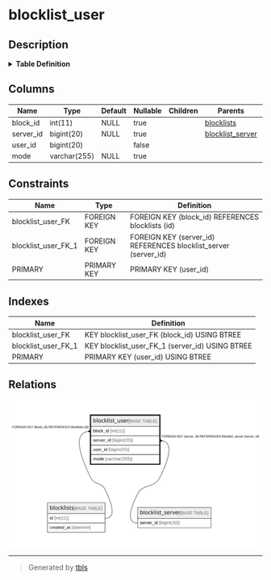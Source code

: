 # blocklist_user

## Description

<details>
<summary><strong>Table Definition</strong></summary>

```sql
CREATE TABLE `blocklist_user` (
  `block_id` int(11) DEFAULT NULL,
  `server_id` bigint(20) DEFAULT NULL,
  `user_id` bigint(20) NOT NULL,
  `mode` varchar(255) DEFAULT NULL,
  PRIMARY KEY (`user_id`),
  KEY `blocklist_user_FK` (`block_id`),
  KEY `blocklist_user_FK_1` (`server_id`),
  CONSTRAINT `blocklist_user_FK` FOREIGN KEY (`block_id`) REFERENCES `blocklists` (`id`) ON DELETE CASCADE ON UPDATE CASCADE,
  CONSTRAINT `blocklist_user_FK_1` FOREIGN KEY (`server_id`) REFERENCES `blocklist_server` (`server_id`) ON DELETE CASCADE ON UPDATE CASCADE
) ENGINE=InnoDB DEFAULT CHARSET=utf8mb4
```

</details>

## Columns

| Name | Type | Default | Nullable | Children | Parents | Comment |
| ---- | ---- | ------- | -------- | -------- | ------- | ------- |
| block_id | int(11) | NULL | true |  | [blocklists](blocklists.md) |  |
| server_id | bigint(20) | NULL | true |  | [blocklist_server](blocklist_server.md) |  |
| user_id | bigint(20) |  | false |  |  |  |
| mode | varchar(255) | NULL | true |  |  |  |

## Constraints

| Name | Type | Definition |
| ---- | ---- | ---------- |
| blocklist_user_FK | FOREIGN KEY | FOREIGN KEY (block_id) REFERENCES blocklists (id) |
| blocklist_user_FK_1 | FOREIGN KEY | FOREIGN KEY (server_id) REFERENCES blocklist_server (server_id) |
| PRIMARY | PRIMARY KEY | PRIMARY KEY (user_id) |

## Indexes

| Name | Definition |
| ---- | ---------- |
| blocklist_user_FK | KEY blocklist_user_FK (block_id) USING BTREE |
| blocklist_user_FK_1 | KEY blocklist_user_FK_1 (server_id) USING BTREE |
| PRIMARY | PRIMARY KEY (user_id) USING BTREE |

## Relations

![er](blocklist_user.svg)

---

> Generated by [tbls](https://github.com/k1LoW/tbls)
